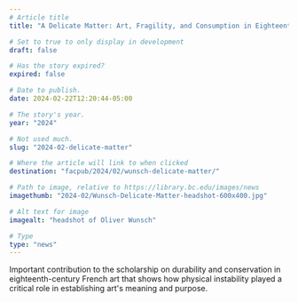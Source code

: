 ```yaml
---
# Article title
title: "A Delicate Matter: Art, Fragility, and Consumption in Eighteenth-Century France"

# Set to true to only display in development
draft: false

# Has the story expired?
expired: false

# Date to publish. 
date: 2024-02-22T12:20:44-05:00

# The story's year.
year: "2024"

# Not used much.
slug: "2024-02-delicate-matter"

# Where the article will link to when clicked
destination: "facpub/2024/02/wunsch-delicate-matter/"

# Path to image, relative to https://library.bc.edu/images/news
imagethumb: "2024-02/Wunsch-Delicate-Matter-headshot-600x400.jpg"

# Alt text for image
imagealt: "headshot of Oliver Wunsch"

# Type
type: "news"
---
```


Important contribution to the scholarship on durability and conservation in eighteenth-century French art that shows how physical instability played a critical role in establishing art's meaning and purpose.